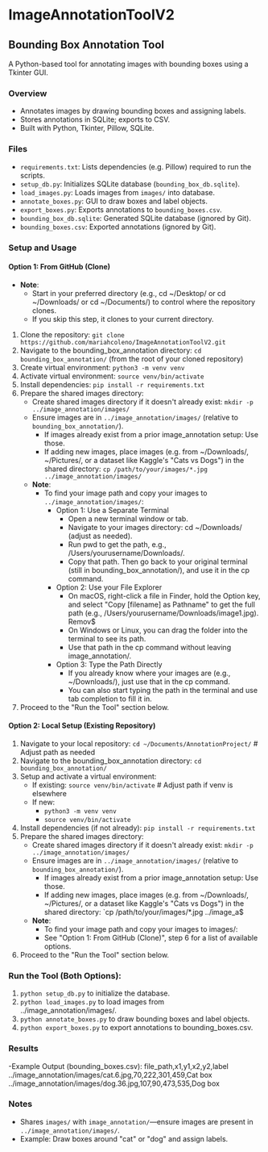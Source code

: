# ImageAnnotationToolV2 
## Bounding Box Annotation Tool
A Python-based tool for annotating images with bounding boxes using a Tkinter GUI.

### Overview
- Annotates images by drawing bounding boxes and assigning labels.
- Stores annotations in SQLite; exports to CSV.
- Built with Python, Tkinter, Pillow, SQLite.

### Files
- `requirements.txt`: Lists dependencies (e.g. Pillow) required to run the scripts.
- `setup_db.py`: Initializes SQLite database (`bounding_box_db.sqlite`).
- `load_images.py`: Loads images from `images/` into database.
- `annotate_boxes.py`: GUI to draw boxes and label objects.
- `export_boxes.py`: Exports annotations to `bounding_boxes.csv`.
- `bounding_box_db.sqlite`: Generated SQLite database (ignored by Git).
- `bounding_boxes.csv`: Exported annotations (ignored by Git).

### Setup and Usage 
#### Option 1: From GitHub (Clone)
- **Note**:
  - Start in your preferred directory (e.g., cd ~/Desktop/ or cd ~/Downloads/ or cd ~/Documents/) to control where the repository clones. 
  - If you skip this step, it clones to your current directory.
1. Clone the repository: `git clone https://github.com/mariahcoleno/ImageAnnotationToolV2.git`                                      
2. Navigate to the bounding_box_annotation directory: `cd bounding_box_annotation/` (from the root of your cloned repository)
3. Create virtual environment: `python3 -m venv venv`
4. Activate virtual environment: `source venv/bin/activate`
5. Install dependencies: `pip install -r requirements.txt`
6. Prepare the shared images directory:
   - Create shared images directory if it doesn't already exist: `mkdir -p ../image_annotation/images/`
   - Ensure images are in `../image_annotation/images/` (relative to `bounding_box_annotation/`). 
     - If images already exist from a prior image_annotation setup: Use those.
     - If adding new images, place images (e.g. from ~/Downloads/, ~/Pictures/, or a dataset like Kaggle's "Cats vs Dogs") in the shared directory: `cp /path/to/your/images/*.jpg ../image_annotation/images/`
   - **Note**:
     - To find your image path and copy your images to `../image_annotation/images/`:
       - Option 1: Use a Separate Terminal
         - Open a new terminal window or tab.
         - Navigate to your images directory: cd ~/Downloads/ (adjust as needed).
         - Run pwd to get the path, e.g., /Users/yourusername/Downloads/.
         - Copy that path. Then go back to your original terminal (still in bounding_box_annotation/), and use it in the cp command.
       - Option 2: Use your File Explorer
         - On macOS, right-click a file in Finder, hold the Option key, and select "Copy [filename] as Pathname" to get the full path (e.g., /Users/yourusername/Downloads/image1.jpg). Remov$
         - On Windows or Linux, you can drag the folder into the terminal to see its path.
         - Use that path in the cp command without leaving image_annotation/.
       - Option 3: Type the Path Directly
         - If you already know where your images are (e.g., ~/Downloads/), just use that in the cp command.
         - You can also start typing the path in the terminal and use tab completion to fill it in.
7. Proceed to the "Run the Tool" section below.

#### Option 2: Local Setup (Existing Repository)
1. Navigate to your local repository: `cd ~/Documents/AnnotationProject/` # Adjust path as needed
2. Navigate to the bounding_box_annotation directory: `cd bounding_box_annotation/`
3. Setup and activate a virtual environment:
   - If existing: `source venv/bin/activate` # Adjust path if venv is elsewhere
   - If new: 
     - `python3 -m venv venv`
     - `source venv/bin/activate`
4. Install dependencies (if not already): `pip install -r requirements.txt`
5. Prepare the shared images directory:
   - Create shared images directory if it doesn't already exist: `mkdir -p ../image_annotation/images/`
   - Ensure images are in `../image_annotation/images/` (relative to `bounding_box_annotation/`).
     - If images already exist from a prior image_annotation setup: Use those.
     - If adding new images, place images (e.g. from ~/Downloads/, ~/Pictures/, or a dataset like Kaggle's "Cats vs Dogs") in the shared directory: `cp /path/to/your/images/*.jpg ../image_a$
   - **Note**:
     - To find your image path and copy your images to images/:
     - See "Option 1: From GitHub (Clone)", step 6 for a list of available options.
6. Proceed to the "Run the Tool" section below.

### Run the Tool (Both Options):
1. `python setup_db.py` to initialize the database.
2. `python load_images.py` to load images from ../image_annotation/images/.
3. `python annotate_boxes.py` to draw bounding boxes and label objects.
4. `python export_boxes.py` to export annotations to bounding_boxes.csv.

### Results
-Example Output (bounding_boxes.csv):
 file_path,x1,y1,x2,y2,label
 ../image_annotation/images/cat.6.jpg,70,222,301,459,Cat box
 ../image_annotation/images/dog.36.jpg,107,90,473,535,Dog box 

### Notes
- Shares `images/` with `image_annotation/`—ensure images are present in `../image_annotation/images/`.
- Example: Draw boxes around "cat" or "dog" and assign labels.

